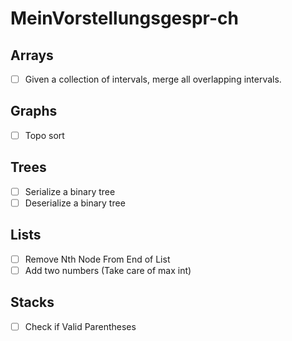 # MeinVorstellungsgespr-ch

## Arrays
- [ ] Given a collection of intervals, merge all overlapping intervals.

## Graphs
- [ ] Topo sort

## Trees
- [ ] Serialize a binary tree
- [ ] Deserialize a binary tree

## Lists
- [ ]  Remove Nth Node From End of List
- [ ]  Add two numbers (Take care of max int)

## Stacks 
- [ ]  Check if Valid Parentheses
